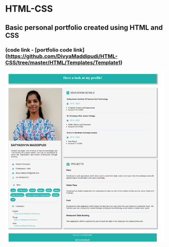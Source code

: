 # HTML-CSS

## Basic personal portfolio created using HTML and CSS 
### (code link - [portfolio code link] (https://github.com/DivyaMaddipudi/HTML-CSS/tree/master/HTML/Templates/Template1)

![PErsonal portfolio](https://github.com/DivyaMaddipudi/HTML-CSS/blob/master/HTML/Templates/Template1/images/MyPortfolio.png)
